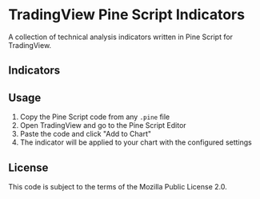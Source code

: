 # TradingView Pine Script Indicators

A collection of technical analysis indicators written in Pine Script for TradingView.

## Indicators

## Usage

1. Copy the Pine Script code from any `.pine` file
2. Open TradingView and go to the Pine Script Editor
3. Paste the code and click "Add to Chart"
4. The indicator will be applied to your chart with the configured settings

## License

This code is subject to the terms of the Mozilla Public License 2.0.
